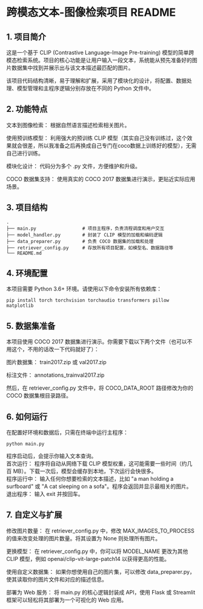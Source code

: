 # 跨模态文本-图像检索项目 README
## 1. 项目简介
这是一个基于 CLIP (Contrastive Language-Image Pre-training) 模型的简单跨模态检索系统。项目的核心功能是让用户输入一段文本，系统能从预先准备好的图片数据集中找到并展示出与该文本描述最匹配的图片。

该项目代码结构清晰，易于理解和扩展，采用了模块化的设计，将配置、数据处理、模型管理和主程序逻辑分别存放在不同的 Python 文件中。

## 2. 功能特点
文本到图像检索： 根据自然语言描述检索相关图片。

使用预训练模型： 利用强大的预训练 CLIP 模型（其实自己没有训练过，这个效果就会很差，所以我准备之后再换成自己专门在coco数据上训练好的模型），无需自己进行训练。

模块化设计： 代码分为多个 .py 文件，方便维护和升级。


COCO 数据集支持： 使用真实的 COCO 2017 数据集进行演示，更贴近实际应用场景。

## 3. 项目结构
```
.
├── main.py                 # 项目主程序，负责流程调度和用户交互
├── model_handler.py        # 封装了 CLIP 模型的加载和编码逻辑
├── data_preparer.py        # 负责 COCO 数据集的加载和处理
├── retriever_config.py     # 存放所有项目配置，如模型名、数据路径等
└── README.md
```
## 4. 环境配置
本项目需要 Python 3.6+ 环境。请使用以下命令安装所有依赖库：
```
pip install torch torchvision torchaudio transformers pillow matplotlib
```

## 5. 数据集准备
本项目使用 COCO 2017 数据集进行演示。你需要下载以下两个文件（也可以不用这个，不用的话改一下代码就好了）：

图片数据集： train2017.zip 或 val2017.zip

标注文件： annotations_trainval2017.zip

然后，在 retriever_config.py 文件中，将 COCO_DATA_ROOT 路径修改为你的 COCO 数据集根目录路径。

## 6. 如何运行
在配置好环境和数据后，只需在终端中运行主程序：
```
python main.py
```
程序启动后，会提示你输入文本查询。
\
首次运行： 程序将自动从网络下载 CLIP 模型权重，这可能需要一些时间（约几百 MB）。下载一次后，模型会缓存到本地，下次运行会快很多。
\
程序运行中： 输入任何你想要检索的文本描述，比如 "a man holding a surfboard" 或 "A cat sleeping on a sofa"。程序会返回并显示最相关的图片。
\
退出程序： 输入 exit 并按回车。

## 7. 自定义与扩展
修改图片数量： 在 retriever_config.py 中，修改 MAX_IMAGES_TO_PROCESS 的值来改变处理的图片数量。将其设置为 None 则处理所有图片。

更换模型： 在 retriever_config.py 中，你可以将 MODEL_NAME 更改为其他 CLIP 模型，例如 openai/clip-vit-large-patch14 以获得更高的性能。

使用自定义数据集： 如果你想使用自己的图片集，可以修改 data_preparer.py，使其读取你的图片文件和对应的描述信息。

部署为 Web 服务： 将 main.py 的核心逻辑封装成 API，使用 Flask 或 Streamlit 框架可以轻松将其部署为一个可视化的 Web 应用。